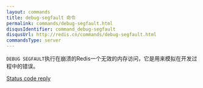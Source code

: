 ```yaml
---
layout: commands
title: debug-segfault 命令
permalink: commands/debug-segfault.html
disqusIdentifier: command_debug-segfault
disqusUrl: http://redis.cn/commands/debug-segfault.html
commandsType: server
---
```


`DEBUG SEGFAULT`执行在崩溃的Redis一个无效的内存访问，它是用来模拟在开发过程中的错误。

[Status code reply](/topics/protocol.html#status-reply)
